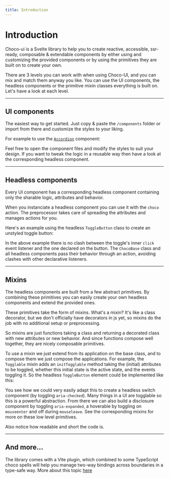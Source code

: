 ```yaml
---
title: Introduction
---
```


<script lang="ts">
	import Highlighter from "$components/Highlighter.svelte";
</script>

# Introduction

Choco-ui is a Svelte library to help you to create reactive, accessible, ssr-ready, composable & extendable components by either using and customizing the provided components or by using the primitives they are built on to create your own.

There are 3 levels you can work with when using Choco-UI, and you can mix and match them anyway you like. You can use the UI components, the headless components or the primitive mixin classes everything is built on. Let's have a look at each level.

---

## UI components

The easiest way to get started. Just copy & paste the `/components` folder or import from there and customize the styles to your liking.

For example to use the [`Accordion`](/components/accordion) component:

<Highlighter code="styled.svelte" />

Feel free to open the component files and modify the styles to suit your design. If you want to tweak the logic in a reusable way then have a look at the corresponding headless component.

---

## Headless components

Every UI component has a corresponding headless component containing only the sharable logic, attributes and behavior.

When you instanciate a headless component you can use it with the `choco` action. The preprocessor takes care of spreading the attributes and manages actions for you.

Here's an example using the headless `ToggleButton` class to create an unstyled toggle button:

<Highlighter code="headless.svelte" />

In the above example there is no clash between the toggle's inner `click` event listener and the one declared on the button. The `ChocoBase` class and all headless components pass their behavior through an action, avoiding clashes with other declarative listeners.

---

## Mixins

The headless components are built from a few abstract primitives. By combining these primitives you can easily create your own headless components and extend the provided ones.

These primitives take the form of mixins. What's a mixin? It's like a class decorator, but we don't officially have decorators in js yet, so mixins do the job with no additional setup or preprocessing.

So mixins are just functions taking a class and returning a decorated class with new attributes or new behavior. And since functions compose well together, they are nicely composable primitives.

To use a mixin we just extend from its application on the base class, and to compose them we just compose the applications. For example, the `Togglable` mixin adds an `initTogglable` method taking the (initial) attributes to be toggled, whether this initial state is the active state, and the events toggling it. So the headless `ToggleButton` element could be implemented like this:

<Highlighter code="mixin.svelte.ts" />

You see how we could very easily adapt this to create a headless switch component (by toggling `aria-checked`). Many things in a UI are togglable so this is a powerful abstraction. From there we can also build a disclosure component by toggling `aria-expanded`, a hoverable by toggling on `mouseenter` and off during `mouseleave`. See the corresponding mixins for more on these low level primitives.

Also notice how readable and short the code is.

---

## And more...

The library comes with a Vite plugin, which combined to some TypeScript choco spells will help you manage two-way bindings across boundaries in a type-safe way. More about this topic [here](/guide/plugin)
